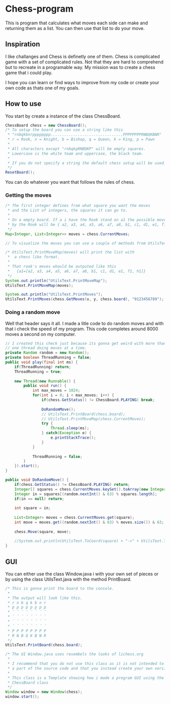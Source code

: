 # Chess-program

This is program that calculates what moves each side can make and returning them as a list.
You can then use that list to do your move.


## Inspiration
I like challanges and Chess is definetly one of them.
Chess is complicated game with a set of complicated rules.
Not that they are hard to comprehend but to recreate in a programable way.
My mission was to create a chess game that i could play.

I hope you can learn or find ways to improve from my code or create your own code as thats one of my goals.

## How to use

You start by create a instance of the class ChessBoard.
``` java
ChessBoard chess = new ChessBoard();
/* To setup the board you can use a string like this
 * "rnbqkbnrpppppppp................................PPPPPPPPRNBQKBNR"
 * r = Rook, n = Knight, b = Bishop, q = Queen, k = King, p = Pawn
 * 
 * All characters except "rnbqkpRNBQKP" will be empty squares.
 * Lowercase is the white team and uppercase, the black team.
 *
 * If you do not specify a string the default chess setup will be used.
 */
ResetBoard();
```

You can do whatever you want that follows the rules of chess.

### Getting the moves
``` java
/* The first integer defines from what square you want the moves
 * and the List of integers, the squares it can go to.
 *
 * On a empty board. If a i have the Rook stand on a1 the possible moves
 * by the Rook will be { a2, a3, a4, a5, a6, a7, a8, b1, c1, d1, e1, f1, h1 }
 */
Map<Integer, List<Integer>> moves = chess.CurrentMoves;

// To visualize the moves you can use a couple of methods from UtilsText

/* UtilsText.PrintMoveMap(moves) will print the list with
 *  a chess like format.
 *
 * That rook's moves whould be outputed like this
 *   {a1=[a2, a3, a4, a5, a6, a7, a8, b1, c1, d1, e1, f1, h1]}
 */
System.out.println("UtilsText.PrintMoveMap");
UtilsText.PrintMoveMap(moves);

System.out.println("UtilsText.PrintMoves");
UtilsText.PrintMoves(chess.GetMoves(x, y, chess.board), "0123456789");
```

### Doing a random move

Well that header says it all.
I made a litle code to do random moves and with that i check the speed of my program.
This code completes around 8000 moves a second on my computer.

``` java
// I created this check just because its gonna get weird with more than
// one thread doing moves at a time.
private Random random = new Random();
private boolean ThreadRunning = false;
public void play(final int ms) {
    if(ThreadRunning) return;
    ThreadRunning = true;
    
    new Thread(new Runnable() {
        public void run() {
            int max_moves = 1024;
            for(int i = 0; i < max_moves; i++) {
                if(chess.GetStatus() != ChessBoard.PLAYING) break;
                
                DoRandomMove();
                // UtilsText.PrintBoard(chess.board);
                // UtilsText.PrintMoveMap(chess.CurrentMoves);
                try {
                    Thread.sleep(ms);
                } catch(Exception e) {
                    e.printStackTrace();
                }
            }
            
            ThreadRunning = false;
        }
    }).start();
}

public void DoRandomMove() {
    if(chess.GetStatus() != ChessBoard.PLAYING) return;
    Integer[] squares = chess.CurrentMoves.keySet().toArray(new Integer[1]);
    Integer in = squares[(random.nextInt() & 63) % squares.length];
    if(in == null) return;
    
    int square = in;
    
    List<Integer> moves = chess.CurrentMoves.get(square);
    int move = moves.get((random.nextInt() & 63) % moves.size()) & 63;
    
    chess.Move(square, move);
    
    //System.out.println(UtilsText.ToCoord(square) + "->" + UtilsText.ToCoord(move) + ", " + chess.GetMove());
}
```

## GUI

You can either use the class Window.java i with your own set of pieces
or by using the class UtilsText.java with the method PrintBoard.

``` java
/* This is gonna print the board to the console.
 *
 * The output will look like this.
 * r n b q k b n r
 * p p p p p p p p
 * ´ ´ ´ ´ ´ ´ ´ ´
 * ´ ´ ´ ´ ´ ´ ´ ´
 * ´ ´ ´ ´ ´ ´ ´ ´
 * ´ ´ ´ ´ ´ ´ ´ ´
 * P P P P P P P P
 * R N B Q K B N R
 */
UtilsText.PrintBoard(chess.board);

/* The UI Window.java uses resembels the looks of lichess.org
 *
 * I recommend that you do not use this class as it is not intended to be
 * a part of the source code and that you instead create your own version of it.
 * 
 * This class is a Template showing how i made a program GUI using the
 * ChessBoard class
 */
Window window = new Window(chess);
window.start();
```
